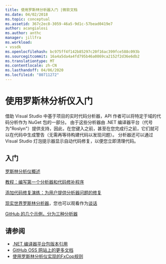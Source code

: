 ```yaml
---
title: 使用罗斯林分析器入门 |微软文档
ms.date: 04/02/2018
ms.topic: conceptual
ms.assetid: 367c2ec8-3059-46a5-9d1c-57bead0419e7
author: acangialosi
ms.author: anthc
manager: jillfra
ms.workload:
- vssdk
ms.openlocfilehash: bc975ff4f142b85297c20f16ac399fce588c093b
ms.sourcegitcommit: 16a4a5da4a4fd795b46a0869ca2152f2d36e6db2
ms.translationtype: MT
ms.contentlocale: zh-CN
ms.lasthandoff: 04/06/2020
ms.locfileid: "80711272"
---
```

# <a name="get-started-with-roslyn-analyzers"></a>使用罗斯林分析仪入门

借助 Visual Studio 中基于项目的实时代码分析器，API 作者可以将特定于域的代码分析作为 NuGet 包的一部分。 由于这些分析器由 .NET 编译器平台（代号为"Roslyn"）提供支持，因此，在您键入之前，甚至在您完成行之前，它们就可以在代码中生成警告（无需再等待构建代码以发现问题）。 分析器还可以通过 Visual Studio 灯泡提示器显示自动代码修复，以便您立即清理代码。

## <a name="get-started"></a>入门

[罗斯林分析仪概述](../code-quality/roslyn-analyzers-overview.md)

[教程：编写第一个分析器和代码修补程序](/dotnet/csharp/roslyn-sdk/tutorials/how-to-write-csharp-analyzer-code-fix)

[添加代码修复演练：为用户提供分析器问题的修复](https://msdn.microsoft.com/magazine/dn904670.aspx)

[现实世界罗斯林分析器](../extensibility/roslyn-analyzers-and-code-aware-library-for-immutablearrays.md)，您也可以观看作为[谈话](https://channel9.msdn.com/events/Build/2015/3-725)

[GitHub 的几个示例，分为三种分析器](https://github.com/dotnet/roslyn/blob/master/docs/analyzers/Analyzer%20Samples.md)

## <a name="see-also"></a>请参阅

- [.NET 编译器平台包版本引用](roslyn-version-support.md)
- [GitHub OSS 网站上的更多文档](https://github.com/dotnet/roslyn/tree/master/docs/analyzers)
- [使用罗斯林分析仪实现的FxCop规则](../code-quality/fxcop-rule-port-status.md)
